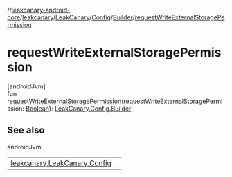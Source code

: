 //[leakcanary-android-core](../../../../../index.md)/[leakcanary](../../../index.md)/[LeakCanary](../../index.md)/[Config](../index.md)/[Builder](index.md)/[requestWriteExternalStoragePermission](request-write-external-storage-permission.md)

# requestWriteExternalStoragePermission

[androidJvm]\
fun [requestWriteExternalStoragePermission](request-write-external-storage-permission.md)(requestWriteExternalStoragePermission: [Boolean](https://kotlinlang.org/api/latest/jvm/stdlib/kotlin/-boolean/index.html)): [LeakCanary.Config.Builder](index.md)

## See also

androidJvm

| | |
|---|---|
| [leakcanary.LeakCanary.Config](../request-write-external-storage-permission.md) |  |
